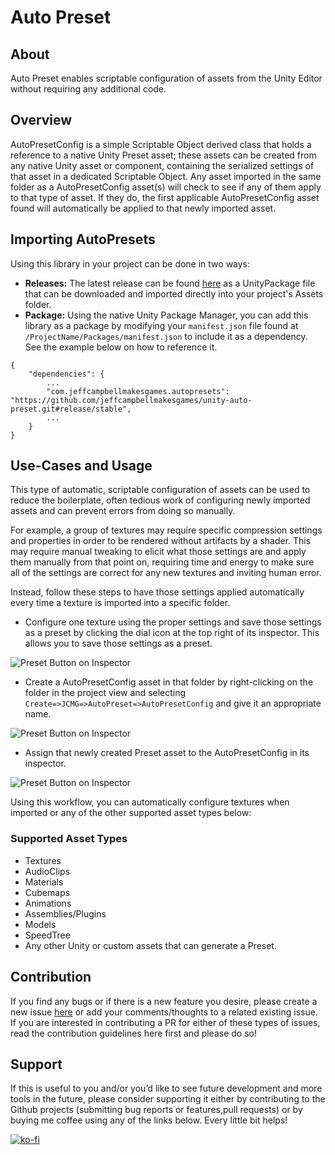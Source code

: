 # Auto Preset

## About
Auto Preset enables scriptable configuration of assets from the Unity Editor without requiring any additional code.

## Overview
AutoPresetConfig is a simple Scriptable Object derived class that holds a reference to a native Unity Preset asset; these assets can be created from any native Unity asset or component, containing the serialized settings of that asset in a dedicated Scriptable Object. Any asset imported in the same folder as a AutoPresetConfig asset(s) will check to see if any of them apply to that type of asset. If they do, the first applicable AutoPresetConfig asset found will automatically be applied to that newly imported asset.

## Importing AutoPresets
Using this library in your project can be done in two ways:
* **Releases:** The latest release can be found [here](https://github.com/jeffcampbellmakesgames/unity-auto-preset/releases) as a UnityPackage file that can be downloaded and imported directly into your project's Assets folder.
* **Package:** Using the native Unity Package Manager, you can add this library as a package by modifying your `manifest.json` file found at `/ProjectName/Packages/manifest.json` to include it as a dependency. See the example below on how to reference it.

```
{
	"dependencies": {
		...
		"com.jeffcampbellmakesgames.autopresets": "https://github.com/jeffcampbellmakesgames/unity-auto-preset.git#release/stable",
		...
	}
}
``` 

## Use-Cases and Usage
This type of automatic, scriptable configuration of assets can be used to reduce the boilerplate, often tedious work of configuring newly imported assets and can prevent errors from doing so manually. 

For example, a group of textures may require specific compression settings and properties in order to be rendered without artifacts by a shader. This may require manual tweaking to elicit what those settings are and apply them manually from that point on, requiring time and energy to make sure all of the settings are correct for any new textures and inviting human error.

Instead, follow these steps to have those settings applied automatically every time a texture is imported into a specific folder.

* Configure one texture using the proper settings and save those settings as a preset by clicking the dial icon at the top right of its inspector. This allows you to save those settings as a preset.

![Preset Button on Inspector](https://github.com/jeffcampbellmakesgames/unity-auto-preset/blob/master/Images/PresetButtonOnInspector.png)

* Create a AutoPresetConfig asset in that folder by right-clicking on the folder in the project view and selecting `Create=>JCMG=>AutoPreset=>AutoPresetConfig` and give it an appropriate name.

![Preset Button on Inspector](https://github.com/jeffcampbellmakesgames/unity-auto-preset/blob/master/Images/AutoPresetConfigCreateMenu.png)

* Assign that newly created Preset asset to the AutoPresetConfig in its inspector.

![Preset Button on Inspector](https://github.com/jeffcampbellmakesgames/unity-auto-preset/blob/master/Images/AutoPresetConfigInspector.png)

Using this workflow, you can automatically configure textures when imported or any of the other supported asset types below:

### Supported Asset Types
* Textures
* AudioClips
* Materials
* Cubemaps
* Animations
* Assemblies/Plugins
* Models
* SpeedTree
* Any other Unity or custom assets that can generate a Preset.

## Contribution
If you find any bugs or if there is a new feature you desire, please create a new issue [here](https://github.com/jeffcampbellmakesgames/unity-auto-preset/issues) or add your comments/thoughts to a related existing issue. If you are interested in contributing a PR for either of these types of issues, read the contribution guidelines here first and please do so!

## Support
If this is useful to you and/or you’d like to see future development and more tools in the future, please consider supporting it either by contributing to the Github projects (submitting bug reports or features,pull requests) or by buying me coffee using any of the links below. Every little bit helps!

[![ko-fi](https://www.ko-fi.com/img/githubbutton_sm.svg)](https://ko-fi.com/I3I2W7GX)
